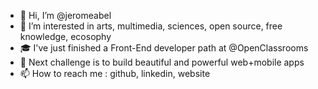 - 👋 Hi, I’m @jeromeabel
- 👀 I’m interested in arts, multimedia, sciences, open source, free knowledge, ecosophy
- 🎓 I've just finished a Front-End developer path at @OpenClassrooms
- 🚀 Next challenge is to build beautiful and powerful web+mobile apps
- 📫 How to reach me : github, linkedin, website

